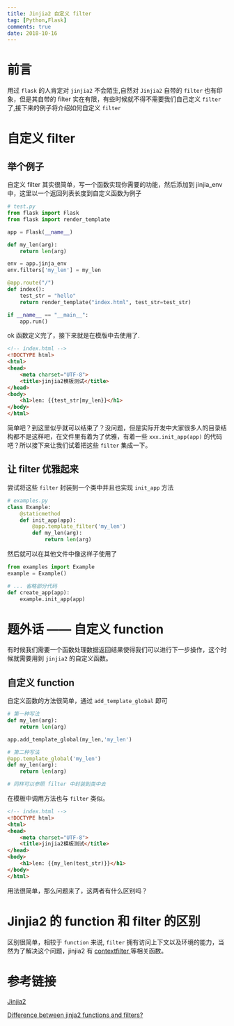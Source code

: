 ```yaml
---
title: Jinjia2 自定义 filter
tag: [Python,Flask]
comments: true
date: 2018-10-16
---
```




# 前言

用过 <code>flask</code> 的人肯定对 <code>jinjia2</code> 不会陌生,自然对 <code>Jinjia2</code> 自带的 <code>filter</code> 也有印象，但是其自带的 filter 实在有限，有些时候就不得不需要我们自己定义 <code>filter</code> 了,接下来的例子将介绍如何自定义 <code>filter</code>

# 自定义 filter

## 举个例子
自定义 filter 其实很简单，写一个函数实现你需要的功能，然后添加到 jinjia_env 中，这里以一个返回列表长度到自定义函数为例子

```python
# test.py
from flask import Flask
from flask import render_template

app = Flask(__name__)

def my_len(arg):
    return len(arg)

env = app.jinja_env
env.filters['my_len'] = my_len 

@app.route("/")
def index():
    test_str = "hello"
    return render_template("index.html", test_str=test_str)

if __name__ == "__main__":
    app.run()
```

ok 函数定义完了，接下来就是在模版中去使用了.

```html
<!-- index.html -->
<!DOCTYPE html>
<html>
<head>
    <meta charset="UTF-8">
    <title>jinjia2模板测试</title>
</head>
<body>
    <h1>len: {{test_str|my_len}}</h1>
</body>
</html>
```

简单吧？到这里似乎就可以结束了？没问题，但是实际开发中大家很多人的目录结构都不是这样吧，在文件里有着为了优雅，有着一些
<code>xxx.init_app(app)</code> 的代码吧？所以接下来让我们试着把这些 <code>filter</code> 集成一下。

## 让 filter 优雅起来

尝试将这些 <code>filter</code> 封装到一个类中并且也实现 <code>init_app</code> 方法

```python
# examples.py
class Example:
    @staticmethod
    def init_app(app):
        @app.template_filter('my_len')
        def my_len(arg):
            return len(arg)
```

然后就可以在其他文件中像这样子使用了

```python
from examples import Example
example = Example()

# ... 省略部分代码
def create_app(app):
    example.init_app(app)
```

# 题外话 —— 自定义 function

有时候我们需要一个函数处理数据返回结果使得我们可以进行下一步操作，这个时候就需要用到 <code>jinjia2</code> 的自定义函数。

## 自定义 function

自定义函数的方法很简单，通过 <code>add_template_global</code> 即可

```python
# 第一种写法
def my_len(arg):
    return len(arg)

app.add_template_global(my_len,'my_len')

# 第二种写法
@app.template_global('my_len')
def my_len(arg):
    return len(arg)

# 同样可以参照 filter 中封装到类中去
```

在模板中调用方法也与 <code>filter</code> 类似。


```html
<!-- index.html -->
<!DOCTYPE html>
<html>
<head>
    <meta charset="UTF-8">
    <title>jinjia2模板测试</title>
</head>
<body>
    <h1>len: {{my_len(test_str)}}</h1>
</body>
</html>
```

用法很简单，那么问题来了，这两者有什么区别吗？

# Jinjia2 的 function 和 filter 的区别

区别很简单，相较于 <code>function</code> 来说, <code>filter</code> 拥有访问上下文以及环境的能力，当然为了解决这个问题，jinjia2 有 [contextfilter ](http://jinja.pocoo.org/docs/2.10/api/#utilities) 等相关函数。


# 参考链接

[Jinjia2](http://jinja.pocoo.org/docs/2.10/api/)

[Difference between jinja2 functions and filters?](https://stackoverflow.com/questions/22491510/difference-between-jinja2-functions-and-filters)